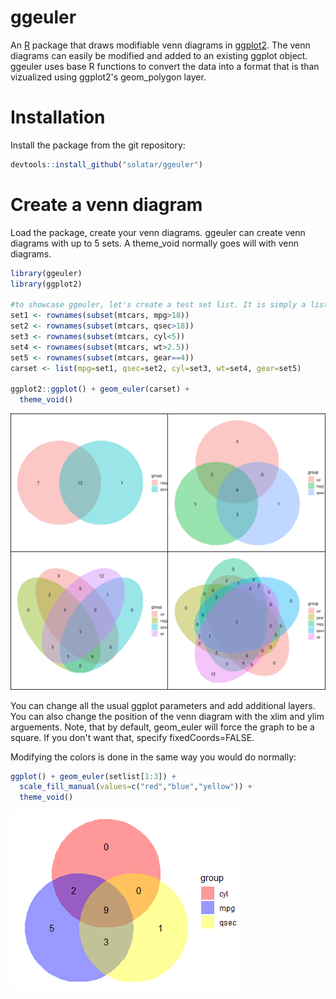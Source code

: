 # ggeuler

An [R](https://www.r-project.org) package that draws modifiable venn diagrams in [ggplot2](https://ggplot2.tidyverse.org/). The venn diagrams can easily be modified and added to an existing ggplot object. ggeuler uses base R functions to convert the data into a format that is than vizualized using ggplot2's geom_polygon layer.

# Installation
Install the package from the git repository:
``` r
devtools::install_github("solatar/ggeuler")
```

# Create a venn diagram
Load the package, create your venn diagrams. ggeuler can create venn diagrams with up to 5 sets. A theme_void normally goes will with venn diagrams.
``` r
library(ggeuler)
library(ggplot2)

#to showcase ggeuler, let's create a test set list. It is simply a list of vectors.
set1 <- rownames(subset(mtcars, mpg>18))
set2 <- rownames(subset(mtcars, qsec>18))
set3 <- rownames(subset(mtcars, cyl<5))
set4 <- rownames(subset(mtcars, wt>2.5))
set5 <- rownames(subset(mtcars, gear==4))
carset <- list(mpg=set1, qsec=set2, cyl=set3, wt=set4, gear=set5)

ggplot2::ggplot() + geom_euler(carset) +
  theme_void()
```
<img src="readme_files/venn2-5.png"/>

You can change all the usual ggplot parameters and add additional layers. You can also change the position of the venn diagram with the xlim and ylim arguements.
Note, that by default, geom_euler will force the graph to be a square. If you don't want that, specify fixedCoords=FALSE.

Modifying the colors is done in the same way you would do normally:
``` r
ggplot() + geom_euler(setlist[1:3]) +
  scale_fill_manual(values=c("red","blue","yellow")) +
  theme_void()
```
<img src="readme_files/venn3_fill.png"/>
